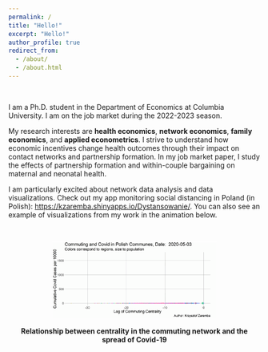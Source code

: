 ```yaml
---
permalink: /
title: "Hello!"
excerpt: "Hello!"
author_profile: true
redirect_from: 
  - /about/
  - /about.html
---
```



<br>

I am a Ph.D. student in the Department of Economics at Columbia University.  I am on the job market during the 2022-2023 season.

My research interests are <b>health economics</b>,  <b>network economics</b>, <b>family economics</b>, and <b>applied econometrics</b>. I strive to understand how economic incentives change health outcomes through their impact on contact networks and partnership formation. In my job market paper, I study the effects of partnership formation and within-couple bargaining on maternal and neonatal health. 

I am particularly excited about network data analysis and data visualizations. Check out my app monitoring social distancing in Poland (in Polish):  <a href="https://kzaremba.shinyapps.io/Dystansowanie/" target="_blank"> https://kzaremba.shinyapps.io/Dystansowanie/</a>. You can also see an example of visualizations from my work in the animation below.

<br>



<p align="center">
<img src="/images/Centrality_animated_cc.gif" width="65%"> 
</p>

<p align="center">
<b> Relationship between centrality in the commuting network and the spread of Covid-19</b>
</p>
